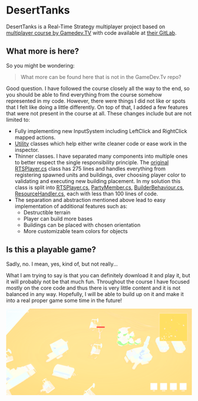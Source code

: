 # DesertTanks
 DesertTanks is a Real-Time Strategy multiplayer project based on
 [multiplayer course by Gamedev.TV](https://www.gamedev.tv/p/unity-multiplayer) 
 with code available at 
 [their GitLab](https://gitlab.com/GameDevTV/UnityMultiplayer/RealTimeStrategy).

## What more is here?
So you might be wondering:
>What more can be found here that is not in the GameDev.Tv repo? 

Good question. I have followed the course closely all the way to the end, so you 
should be able to find everything from the course somehow represented in my code.
However, there were things I did not like or spots that I felt like doing a little
differently. On top of that, I added a few features that were not present in the 
course at all. These changes include but are not limited to:

  * Fully implementing new InputSystem including LeftClick and RightClick mapped actions.
  * [Utility](https://github.com/Stopa42/DesertTanks/tree/main/DesertTanks_Unity/Assets/Scripts/Utility)
    classes which help either write cleaner code or ease work in the inspector.
  * Thinner classes. I have separated many components into multiple ones to better respect the single responsibility principle. 
    The [original RTSPlayer.cs](https://gitlab.com/GameDevTV/UnityMultiplayer/RealTimeStrategy/-/blob/master/Assets/Scripts/Networking/RTSPlayer.cs) 
    class has 275 lines and handles everything from registering spawned units and buildings, over choosing player color to validating and executing new building placement. 
    In my solution this class is split into 
    [RTSPlayer.cs](https://github.com/Stopa42/DesertTanks/blob/main/DesertTanks_Unity/Assets/Scripts/Player/RTSPlayer.cs),
    [PartyMember.cs](https://github.com/Stopa42/DesertTanks/blob/main/DesertTanks_Unity/Assets/Scripts/Player/PartyMember.cs), 
    [BuilderBehaviour.cs](https://github.com/Stopa42/DesertTanks/blob/main/DesertTanks_Unity/Assets/Scripts/Player/BuilderBehaviour.cs), 
    [ResourceHandler.cs](https://github.com/Stopa42/DesertTanks/blob/main/DesertTanks_Unity/Assets/Scripts/Player/ResourceHandler.cs), 
    each with less than 100 lines of code.
  * The separation and abstraction mentioned above lead to easy implementation of additional features such as:
    * Destructible terrain
    * Player can build more bases
    * Buildings can be placed with chosen orientation
    * More customizable team colors for objects
    
## Is this a playable game?
Sadly, no. I mean, yes, kind of, but not really...

What I am trying to say is that you can definitely download it and play it, but it will probably not be that much fun. 
Throughout the course I have focused mostly on the core code and thus there is very little content and it is not balanced in any way.
Hopefully, I will be able to build up on it and make it into a real proper game some time in the future!

![screenshot](https://github.com/Stopa42/DesertTanks/blob/main/screenshot.png "Screenshot of DesertTanks")
